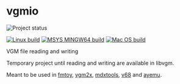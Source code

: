 # vgmio

![Project status](https://img.shields.io/badge/Project%20status-Alpha-blue.svg)

[![Linux build](https://github.com/vampirefrog/vgmio/actions/workflows/linux.yml/badge.svg)](https://github.com/vampirefrog/vgmio/actions/workflows/linux.yml) [![MSYS MINGW64 build](https://github.com/vampirefrog/vgmio/actions/workflows/msys-mingw64.yml/badge.svg)](https://github.com/vampirefrog/vgmio/actions/workflows/msys-mingw64.yml) [![Mac OS build](https://github.com/vampirefrog/vgmio/actions/workflows/macos.yml/badge.svg)](https://github.com/vampirefrog/vgmio/actions/workflows/macos.yml)

VGM file reading and writing

Temporary project until reading and writing are available in libvgm.

Meant to be used in [fmtoy](https://github.com/vampirefrog/fmtoy), [vgm2x](https://github.com/vampirefrog/vgm2x), [mdxtools](https://github.com/vampirefrog/mdxtools), [v68](https://github.com/vampirefrog/v68) and [ayemu](https://github.com/vampirefrog/ayemu).